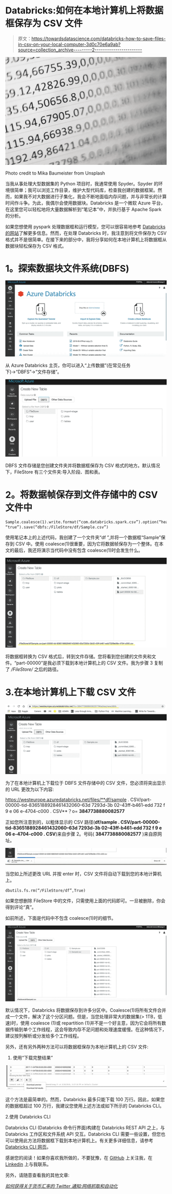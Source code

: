 # Databricks:如何在本地计算机上将数据框保存为 CSV 文件

> 原文：<https://towardsdatascience.com/databricks-how-to-save-files-in-csv-on-your-local-computer-3d0c70e6a9ab?source=collection_archive---------2----------------------->

![](img/1763cdbb20f571d4276317d5d3855656.png)

Photo credit to Mika Baumeister from Unsplash

当我从事处理大型数据集的 Python 项目时，我通常使用 Spyder。Spyder 的环境很简单；我可以浏览工作目录，维护大型代码库，检查我创建的数据框架。然而，如果我不对大数据进行子集化，我会不断地面临内存问题，并与非常长的计算时间作斗争。为此，我偶尔会使用数据块。Databricks 是一个微软 Azure 平台，在这里您可以轻松地将大量数据解析到“笔记本”中，并执行基于 Apache Spark 的分析。

如果您想使用 pyspark 处理数据框和运行模型，您可以很容易地参考 [Databricks 的网站](https://docs.databricks.com/spark/latest/dataframes-datasets/introduction-to-dataframes-python.html)了解更多信息。然而，在处理 Databricks 时，我注意到将文件保存为 CSV 格式并不是很简单。在接下来的部分中，我将分享如何在本地计算机上将数据框从数据块轻松保存为 CSV 格式。

# **1。探索数据块文件系统(DBFS)**

![](img/3400ed96b4734ff70c6154442cd6fed4.png)

从 Azure Databricks 主页，你可以进入“上传数据”(在常见任务下)→“DBFS”→“文件存储”。

![](img/26d87c870659ed791f20a4ddce334257.png)

DBFS 文件存储是您创建文件夹并将数据框保存为 CSV 格式的地方。默认情况下，FileStore 有三个文件夹:导入阶段、图和表。

# **2。将数据帧保存到文件存储中的 CSV 文件中**

```
Sample.coalesce(1).write.format(“com.databricks.spark.csv”).option(“header”, “true”).save(“dbfs:/FileStore/df/Sample.csv”)
```

使用笔记本上的上述代码，我创建了一个文件夹“df ”,并将一个数据框“Sample”保存到 CSV 中。使用 coalesce(1)很重要，因为它将数据帧保存为一个整体。在本文的最后，我还将演示当代码中没有包含 coalesce(1)时会发生什么。

![](img/841d9d63daabe958f554011e751e9b06.png)

将数据框转换为 CSV 格式后，转到文件存储。您将看到您创建的文件夹和文件。“part-00000”是我必须下载到本地计算机上的 CSV 文件。我为步骤 3 复制了 */FileStore/* 之后的路径。

# 3.在本地计算机上下载 CSV 文件

![](img/fc1507cbb9b749d7ed0a6fdbffaffbf5.png)

为了在本地计算机上下载位于 DBFS 文件存储中的 CSV 文件，您必须将突出显示的 URL 更改为以下内容:

https://westeurope.azuredatabricks.net/files/**df/sample . CSV/part-00000-tid-8365188928461432060–63d 7293d-3b 02–43ff-b461-edd 732 f 9 e 06 e-4704-c000 . CSV**？o= **3847738880082577**

正如您所注意到的，以粗体显示的 CSV 路径(**df/sample . CSV/part-00000-tid-8365188928461432060–63d 7293d-3b 02–43ff-b461-edd 732 f 9 e 06 e-4704-c000 . CSV**)来自步骤 2。号码( **3847738880082577** )来自原网址。

![](img/f53037bd4368b73f7da84efd8975e4b5.png)

当您如上所述更改 URL 并按 enter 时，CSV 文件将自动下载到您的本地计算机上。

```
dbutils.fs.rm(“/FileStore/df”,True)
```

如果您想删除 FileStore 中的文件，只需使用上面的代码即可。一旦被删除，你会得到评论“真”。

如前所述，下面是代码中不包含 coalesce(1)时的细节。

![](img/f3f62e717e2dea3f17776f2df4ba8d49.png)

默认情况下，Databricks 将数据保存到许多分区中。Coalesce(1)将所有文件合并成一个文件，解决了这个分区问题。但是，当您处理非常大的数据集(> 1TB，低速)时，使用 coalesce (1)或 repartition (1)并不是一个好主意，因为它会将所有数据传输到单个工作线程，这会导致内存不足问题和处理速度缓慢。在这种情况下，建议按列解析或分发给多个工作线程。

另外，还有另外两种方法可以将数据框保存为本地计算机上的 CSV 文件:

1.  使用“下载完整结果”

![](img/c41e36cf730936e90dca8bf00b076469.png)

这个方法是最简单的。然而，Databricks 最多只能下载 100 万行。因此，如果您的数据框超过 100 万行，我建议您使用上述方法或如下所示的 Databricks CLI。

2.使用 Databricks CLI

Databricks CLI (Databricks 命令行界面)构建在 Databricks REST API 之上，与 Databricks 工作区和文件系统 API 交互。Databricks CLI 需要一些设置，但您也可以使用此方法将数据框下载到本地计算机上。有关更多详细信息，请参考 [Databricks CLI 网页](https://docs.databricks.com/user-guide/dev-tools/databricks-cli.html)。

感谢您的阅读！如果你喜欢我所做的，不要犹豫，在 [GitHub](https://github.com/dkewon) 上关注我，在 [Linkedin](https://www.linkedin.com/in/deborah-kewon/) 上与我联系。

另外，请随意查看我的其他文章:

[*如何获得关于货币汇率的 Twitter 通知:网络抓取和自动化*](/how-to-get-twitter-notifications-on-currency-exchange-rate-web-scraping-and-automation-94a7eb240d60)